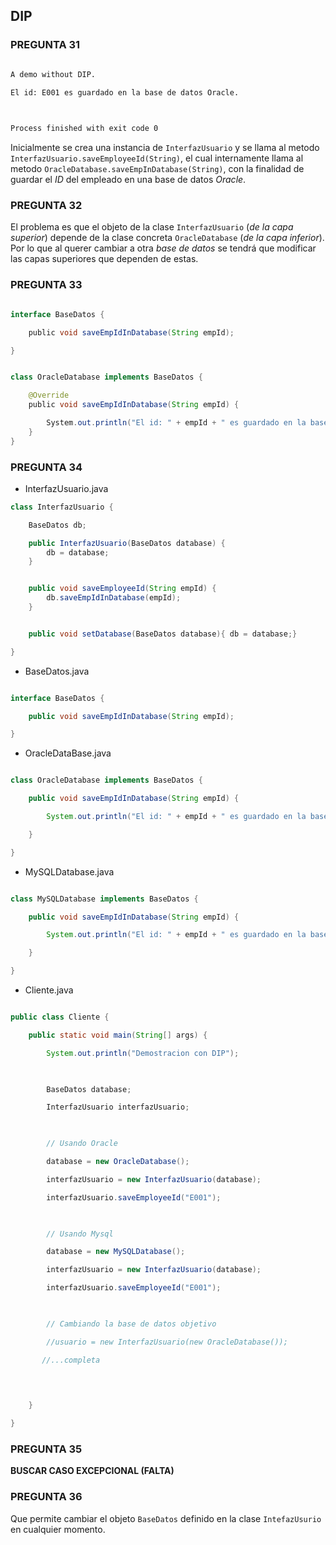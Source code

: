 ## DIP

### PREGUNTA 31
```txt

A demo without DIP.

El id: E001 es guardado en la base de datos Oracle.

  

Process finished with exit code 0
```

  
Inicialmente se crea una instancia de `InterfazUsuario` y se llama al metodo `InterfazUsuario.saveEmployeeId(String)`, el cual internamente llama al metodo   `OracleDatabase.saveEmpInDatabase(String)`, con la finalidad de guardar el *ID* del empleado en una base de datos *Oracle*.

  

### PREGUNTA 32
El problema es que el objeto de la clase `InterfazUsuario` (*de la capa superior*) depende de la clase concreta `OracleDatabase` (*de la capa inferior*). Por lo que  al querer cambiar a otra *base de datos* se tendrá que modificar las capas superiores que dependen de estas.  
  

### PREGUNTA 33

```java

interface BaseDatos {

    public void saveEmpIdInDatabase(String empId);

}
```

  

```java

class OracleDatabase implements BaseDatos {

    @Override
    public void saveEmpIdInDatabase(String empId) {

        System.out.println("El id: " + empId + " es guardado en la base de datos Oracle.");
    }
}
```

  

### PREGUNTA 34

-   InterfazUsuario.java

```java
class InterfazUsuario {

    BaseDatos db;

    public InterfazUsuario(BaseDatos database) {
        db = database;
    }


    public void saveEmployeeId(String empId) {
        db.saveEmpIdInDatabase(empId);
    }


    public void setDatabase(BaseDatos database){ db = database;}

}

```

-   BaseDatos.java

```java

interface BaseDatos {

    public void saveEmpIdInDatabase(String empId);

}

```

-   OracleDataBase.java

```java

class OracleDatabase implements BaseDatos {

    public void saveEmpIdInDatabase(String empId) {

        System.out.println("El id: " + empId + " es guardado en la base de datos Oracle.");

    }

}

```

-   MySQLDatabase.java

```java

class MySQLDatabase implements BaseDatos {

    public void saveEmpIdInDatabase(String empId) {

        System.out.println("El id: " + empId + " es guardado en la base de datos MYSQL.");

    }

}

```

-   Cliente.java

```java

public class Cliente {

    public static void main(String[] args) {

        System.out.println("Demostracion con DIP");

  

        BaseDatos database;

        InterfazUsuario interfazUsuario;

  

        // Usando Oracle

        database = new OracleDatabase();

        interfazUsuario = new InterfazUsuario(database);

        interfazUsuario.saveEmployeeId("E001");

  

        // Usando Mysql

        database = new MySQLDatabase();

        interfazUsuario = new InterfazUsuario(database);

        interfazUsuario.saveEmployeeId("E001");

  

        // Cambiando la base de datos objetivo

        //usuario = new InterfazUsuario(new OracleDatabase());

       //...completa

  
  

    }

}

```

  

### PREGUNTA 35

**BUSCAR CASO EXCEPCIONAL (FALTA)**

  

### PREGUNTA 36
Que permite cambiar el objeto `BaseDatos` definido en la clase `IntefazUsurio` en cualquier momento.
